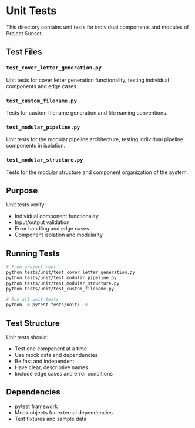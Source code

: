 # Unit Tests

This directory contains unit tests for individual components and modules of Project Sunset.

## Test Files

### `test_cover_letter_generation.py`
Unit tests for cover letter generation functionality, testing individual components and edge cases.

### `test_custom_filename.py`
Tests for custom filename generation and file naming conventions.

### `test_modular_pipeline.py`
Unit tests for the modular pipeline architecture, testing individual pipeline components in isolation.

### `test_modular_structure.py`
Tests for the modular structure and component organization of the system.

## Purpose

Unit tests verify:
- Individual component functionality
- Input/output validation
- Error handling and edge cases
- Component isolation and modularity

## Running Tests

```bash
# From project root
python tests/unit/test_cover_letter_generation.py
python tests/unit/test_modular_pipeline.py
python tests/unit/test_modular_structure.py
python tests/unit/test_custom_filename.py

# Run all unit tests
python -m pytest tests/unit/ -v
```

## Test Structure

Unit tests should:
- Test one component at a time
- Use mock data and dependencies
- Be fast and independent
- Have clear, descriptive names
- Include edge cases and error conditions

## Dependencies

- pytest framework
- Mock objects for external dependencies
- Test fixtures and sample data
